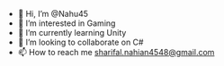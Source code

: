 - 👋 Hi, I’m @Nahu45
- 👀 I’m interested in Gaming
- 🌱 I’m currently learning Unity
- 💞️ I’m looking to collaborate on C#
- 📫 How to reach me sharifal.nahian4548@gmail.com

<!---
Nahu45/Nahu45 is a ✨ special ✨ repository because its `README.md` (this file) appears on your GitHub profile.
You can click the Preview link to take a look at your changes.
--->
